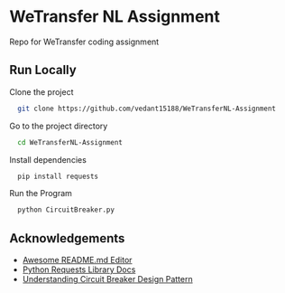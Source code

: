 # WeTransfer NL Assignment

Repo for WeTransfer coding assignment

## Run Locally

Clone the project

```bash
  git clone https://github.com/vedant15188/WeTransferNL-Assignment
```

Go to the project directory

```bash
  cd WeTransferNL-Assignment
```

Install dependencies

```bash
  pip install requests
```

Run the Program

```bash
  python CircuitBreaker.py
```

## Acknowledgements

 - [Awesome README.md Editor](https://readme.so/editor)
 - [Python Requests Library Docs](https://requests.readthedocs.io/en/latest/)
 - [Understanding Circuit Breaker Design Pattern](https://medium.com/geekculture/design-patterns-for-microservices-circuit-breaker-pattern-276249ffab33)